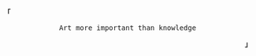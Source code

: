 
<p align="left"><strong><samp>「</samp></strong></p><p align="center">
    <samp>
        Art more important than knowledge
    </samp>
    <br>
</p><p align="right"><strong><samp>」</samp></strong></p>
